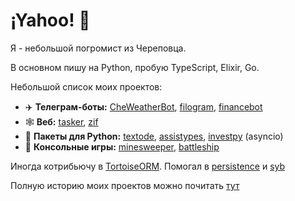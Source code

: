 # ¡Yahoo! :partying_face:

Я - небольшой погромист из Череповца.

В основном пишу на Python, пробую TypeScript, Elixir, Go.

Небольшой список моих проектов:
- ✈️ **Телеграм-боты:** [CheWeatherBot](https://github.com/Masynchin/CheWeatherBot), [filogram](https://github.com/Masynchin/filogram), [financebot](https://github.com/Masynchin/financebot)
- 🕸️ **Веб:** [tasker](https://github.com/Masynchin/tasker), [zif](https://github.com/Masynchin/zif)
- 🐍 **Пакеты для Python:** [textode](https://github.com/Masynchin/textode), [assistypes](https://github.com/Masynchin/assistypes), [investpy](https://github.com/Masynchin/investpy) (asyncio)
- 💾 **Консольные игры:** [minesweeper](https://github.com/Masynchin/minesweeper), [battleship](https://github.com/Masynchin/battleship)

Иногда котрибьючу в [TortoiseORM](https://github.com/tortoise/tortoise-orm). Помогал в [persistence](https://github.com/bullbesh/persistence) и [syb](https://github.com/fuetser/flask_project)

Полную историю моих проектов можно почитать [тут](https://github.com/Masynchin/history)
